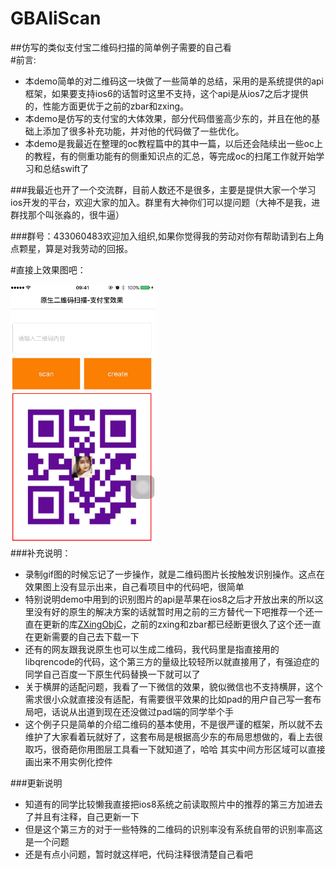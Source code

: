 # GBAliScan
##仿写的类似支付宝二维码扫描的简单例子需要的自己看<br>
#前言:<br>
* 本demo简单的对二维码这一块做了一些简单的总结，采用的是系统提供的api框架，如果要支持ios6的话暂时这里不支持，这个api是从ios7之后才提供的，性能方面更优于之前的zbar和zxing。<br>
* 本demo是仿写的支付宝的大体效果，部分代码借鉴高少东的，并且在他的基础上添加了很多补充功能，并对他的代码做了一些优化。<br>
* 本demo是我最近在整理的oc教程篇中的其中一篇，以后还会陆续出一些oc上的教程，有的侧重功能有的侧重知识点的汇总，等完成oc的扫尾工作就开始学习和总结swift了<br>

###我最近也开了一个交流群，目前人数还不是很多，主要是提供大家一个学习ios开发的平台，欢迎大家的加入。群里有大神你们可以提问题（大神不是我，进群找那个叫张淼的，很牛逼）<br>

###群号：433060483欢迎加入组织,如果你觉得我的劳动对你有帮助请到右上角点颗星，算是对我劳动的回报。<br>


#直接上效果图吧：<br>

![](https://github.com/mokey1422/gifResourceOther/blob/master/GBAliScan.gif)<br>
###补充说明：<br>
* 录制gif图的时候忘记了一步操作，就是二维码图片长按触发识别操作。这点在效果图上没有显示出来，自己看项目中的代码吧，很简单<br>
* 特别说明demo中用到的识别图片的api是苹果在ios8之后才开放出来的所以这里没有好的原生的解决方案的话就暂时用之前的三方替代一下吧推荐一个还一直在更新的库[ZXingObjC](https://github.com/TheLevelUp/ZXingObjC.git)，之前的zxing和zbar都已经断更很久了这个还一直在更新需要的自己去下载一下 <br>
* 还有的网友跟我说原生也可以生成二维码，我代码里是指直接用的libqrencode的代码，这个第三方的量级比较轻所以就直接用了，有强迫症的同学自己百度一下原生代码替换一下就可以了<br> 
* 关于横屏的适配问题，我看了一下微信的效果，貌似微信也不支持横屏，这个需求很小众就直接没有适配，有需要很平效果的比如pad的用户自己写一套布局吧，话说从出道到现在还没做过pad端的同学举个手<br>
* 这个例子只是简单的介绍二维码的基本使用，不是很严谨的框架，所以就不去维护了大家看着玩就好了，这套布局是根据高少东的布局思想做的，看上去很取巧，很奇葩你用图层工具看一下就知道了，哈哈 其实中间方形区域可以直接画出来不用实例化控件<br>

###更新说明<br>
* 知道有的同学比较懒我直接把ios8系统之前读取照片中的推荐的第三方加进去了并且有注释，自己更新一下<br>
* 但是这个第三方的对于一些特殊的二维码的识别率没有系统自带的识别率高这是一个问题<br>
* 还是有点小问题，暂时就这样吧，代码注释很清楚自己看吧<br>
